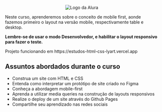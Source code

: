 <p align="center"> <img src="https://github.com/MonicaHillman/aluraplay-requisicoes/blob/main/img/logo.png" alt="Logo da Alura"> </p>

<p>Neste curso, aprenderemos sobre o conceito de mobile first, aonde fazemos primeiro o layout na versão mobile, respectivamente table e desktop.</p>

<strong> Lembre-se de usar o modo Desenvolvedor, e habilitar o layout responsivo para fazer o teste.</strong>

<p>Projeto funcionando em https://estudos-html-css-lyart.vercel.app</p>

## Assuntos abordados durante o curso
* Construa um site com HTML e CSS
* Entenda como interpretar um protótipo de site criado no Figma
* Conheça a abordagem mobile-first
* Aprenda a utilizar media queries na construção de layouts responsivos
* Realize o deploy de um site através do Github Pages
* Compartilhe seu aprendizado nas redes sociais